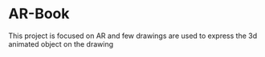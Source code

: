 # AR-Book
This project is focused on AR and few drawings are used to express the 3d animated object on the drawing   
